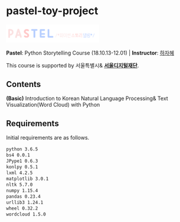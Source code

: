 # pastel-toy-project

<img src="https://github.com/jahyeha/pastel-toy-project/blob/master/intro.png" width="50%">

**Pastel**: Python Storytelling Course (18.10.13-12.01) | **Instructor**: [하자혜](https://github.com/jahyeha)

This course is supported by 서울특별시& **[서울디지털재단](http://sdf.seoul.kr/eng/)**.

## Contents
**(Basic)** Introduction to Korean Natural Language Processing& Text Visualization(Word Cloud) with Python

## Requirements
Initial requirements are as follows.
```
python 3.6.5
bs4 0.0.1
JPype1 0.6.3
konlpy 0.5.1
lxml 4.2.5
matplotlib 3.0.1
nltk 5.7.0
numpy 1.15.4
pandas 0.23.4
urllib3 1.24.1
wheel 0.32.2
wordcloud 1.5.0
```
